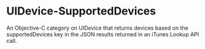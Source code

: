 UIDevice-SupportedDevices
=========================

An Objective-C category on UIDevice that returns devices based on the supportedDevices key in the JSON results returned in an iTunes Lookup API call.
